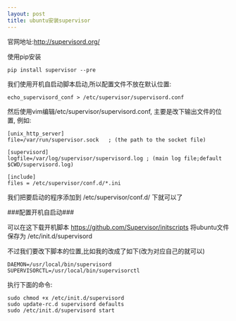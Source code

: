```yaml
---
layout: post
title: ubuntu安装supervisor
---
```


官网地址:<http://supervisord.org/>

使用pip安装

    pip install supervisor --pre


我们使用开机自启动脚本启动,所以配置文件不放在默认位置:

    echo_supervisord_conf > /etc/supervisor/supervisord.conf


然后使用vim编辑/etc/supervisor/supervisord.conf, 主要是改下输出文件的位置, 例如:

    [unix_http_server]
    file=/var/run/supervisor.sock   ; (the path to the socket file)

    [supervisord]
    logfile=/var/log/supervisor/supervisord.log ; (main log file;default $CWD/supervisord.log)

    [include]
    files = /etc/supervisor/conf.d/*.ini

我们把要启动的程序添加到 /etc/supervisor/conf.d/ 下就可以了


###配置开机自启动###

可以在这下载开机脚本 <https://github.com/Supervisor/initscripts> 将ubuntu文件保存为 /etc/init.d/supervisord

不过我们要改下脚本的位置,比如我的改成了如下(改为对应自己的就可以)

    DAEMON=/usr/local/bin/supervisord
    SUPERVISORCTL=/usr/local/bin/supervisorctl


执行下面的命令:

    sudo chmod +x /etc/init.d/supervisord
    sudo update-rc.d supervisord defaults
    sudo /etc/init.d/supervisord start
    

